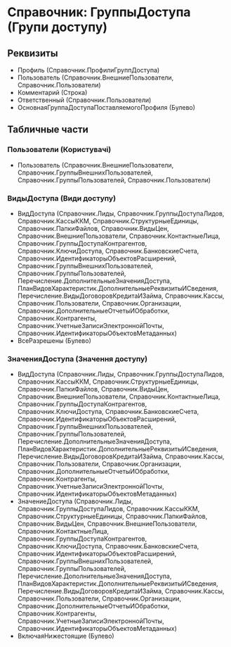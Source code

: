 ﻿# Справочник: ГруппыДоступа (Групи доступу)

## Реквизиты

- Профиль (Справочник.ПрофилиГруппДоступа)
- Пользователь (Справочник.ВнешниеПользователи, Справочник.Пользователи)
- Комментарий (Строка)
- Ответственный (Справочник.Пользователи)
- ОсновнаяГруппаДоступаПоставляемогоПрофиля (Булево)

## Табличные части

### Пользователи (Користувачі)

- Пользователь (Справочник.ВнешниеПользователи, Справочник.ГруппыВнешнихПользователей, Справочник.ГруппыПользователей, Справочник.Пользователи)

### ВидыДоступа (Види доступу)

- ВидДоступа (Справочник.Лиды, Справочник.ГруппыДоступаЛидов, Справочник.КассыККМ, Справочник.СтруктурныеЕдиницы, Справочник.ПапкиФайлов, Справочник.ВидыЦен, Справочник.ВнешниеПользователи, Справочник.КонтактныеЛица, Справочник.ГруппыДоступаКонтрагентов, Справочник.КлючиДоступа, Справочник.БанковскиеСчета, Справочник.ИдентификаторыОбъектовРасширений, Справочник.ГруппыВнешнихПользователей, Справочник.ГруппыПользователей, Перечисление.ДополнительныеЗначенияДоступа, ПланВидовХарактеристик.ДополнительныеРеквизитыИСведения, Перечисление.ВидыДоговоровКредитаИЗайма, Справочник.Кассы, Справочник.Пользователи, Справочник.Организации, Справочник.ДополнительныеОтчетыИОбработки, Справочник.Контрагенты, Справочник.УчетныеЗаписиЭлектроннойПочты, Справочник.ИдентификаторыОбъектовМетаданных)
- ВсеРазрешены (Булево)

### ЗначенияДоступа (Значення доступу)

- ВидДоступа (Справочник.Лиды, Справочник.ГруппыДоступаЛидов, Справочник.КассыККМ, Справочник.СтруктурныеЕдиницы, Справочник.ПапкиФайлов, Справочник.ВидыЦен, Справочник.ВнешниеПользователи, Справочник.КонтактныеЛица, Справочник.ГруппыДоступаКонтрагентов, Справочник.КлючиДоступа, Справочник.БанковскиеСчета, Справочник.ИдентификаторыОбъектовРасширений, Справочник.ГруппыВнешнихПользователей, Справочник.ГруппыПользователей, Перечисление.ДополнительныеЗначенияДоступа, ПланВидовХарактеристик.ДополнительныеРеквизитыИСведения, Перечисление.ВидыДоговоровКредитаИЗайма, Справочник.Кассы, Справочник.Пользователи, Справочник.Организации, Справочник.ДополнительныеОтчетыИОбработки, Справочник.Контрагенты, Справочник.УчетныеЗаписиЭлектроннойПочты, Справочник.ИдентификаторыОбъектовМетаданных)
- ЗначениеДоступа (Справочник.Лиды, Справочник.ГруппыДоступаЛидов, Справочник.КассыККМ, Справочник.СтруктурныеЕдиницы, Справочник.ПапкиФайлов, Справочник.ВидыЦен, Справочник.ВнешниеПользователи, Справочник.КонтактныеЛица, Справочник.ГруппыДоступаКонтрагентов, Справочник.КлючиДоступа, Справочник.БанковскиеСчета, Справочник.ИдентификаторыОбъектовРасширений, Справочник.ГруппыВнешнихПользователей, Справочник.ГруппыПользователей, Перечисление.ДополнительныеЗначенияДоступа, ПланВидовХарактеристик.ДополнительныеРеквизитыИСведения, Перечисление.ВидыДоговоровКредитаИЗайма, Справочник.Кассы, Справочник.Пользователи, Справочник.Организации, Справочник.ДополнительныеОтчетыИОбработки, Справочник.Контрагенты, Справочник.УчетныеЗаписиЭлектроннойПочты, Справочник.ИдентификаторыОбъектовМетаданных)
- ВключаяНижестоящие (Булево)

